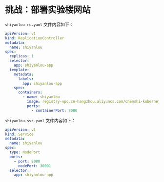 # 挑战：部署实验楼网站

`shiyanlou-rc.yaml` 文件内容如下：

```yaml
apiVersion: v1
kind: ReplicationController
metadata:
  name: shiyanlou
spec:
  replicas: 1
  selector:
    app: shiyanlou-app
  template:
    metadata:
      labels:
        app: shiyanlou-app
    spec:
      containers:
        - name: shiyanlou
          image: registry-vpc.cn-hangzhou.aliyuncs.com/chenshi-kubernetes/shiyanlou:1.0
          ports:
            - containerPort: 8080
```

`shiyanlou-svc.yaml` 文件内容如下：

```yaml
apiVersion: v1
kind: Service
metadata:
  name: shiyanlou
spec:
  type: NodePort
  ports:
    - port: 8080
      nodePort: 30001
  selector:
    app: shiyanlou-app
```
